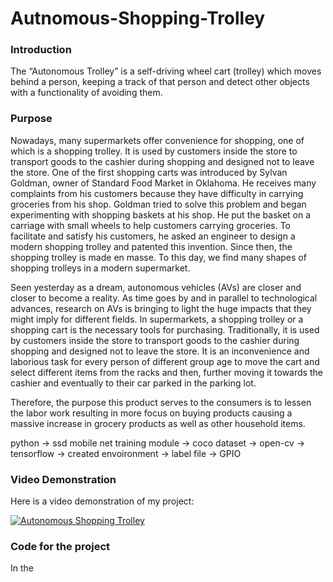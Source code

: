 # Autnomous-Shopping-Trolley

### Introduction
The “Autonomous Trolley” is a self-driving wheel cart (trolley) which moves behind a person, keeping a track of that person and detect other objects with a functionality of avoiding them.

### Purpose

Nowadays, many supermarkets offer convenience for shopping, one of which is a shopping trolley. It is used by customers inside the store to transport goods to the cashier during shopping and designed not to leave the store. One of the first shopping carts was introduced by Sylvan Goldman, owner of Standard Food Market in Oklahoma. He receives many complaints from his customers because they have difficulty in carrying groceries from his shop. Goldman tried to solve this problem and began experimenting with shopping baskets at his shop. He put the basket on a carriage with small wheels to help customers carrying groceries. To facilitate and satisfy his customers, he asked an engineer to design a modern shopping trolley and patented this invention. Since then, the shopping trolley is made en masse. To this day, we find many shapes of shopping trolleys in a modern supermarket. 

Seen yesterday as a dream, autonomous vehicles (AVs) are closer and closer to become a reality. As time goes by and in parallel to technological advances, research on AVs is bringing to light the huge impacts that they might imply for different fields. In supermarkets, a shopping trolley or a shopping cart is the necessary tools for purchasing. Traditionally, it is used by customers inside the store to transport goods to the cashier during shopping and designed not to leave the store. It is an inconvenience and laborious task for every person of different group age to move the cart and select different items from the racks and then, further moving it towards the cashier and eventually to their car parked in the parking lot.

Therefore, the purpose this product serves to the consumers is to lessen the labor work resulting in more focus on buying products causing a massive increase in grocery products as well as other household items. 


python -> ssd mobile net training module -> coco dataset -> open-cv -> tensorflow -> created envoironment -> label file -> GPIO



### Video Demonstration 
Here is a video demonstration of my project: 

[![Autonomous Shopping Trolley](https://img.youtube.com/vi/Eg0pur-td_4/0.jpg)](https://www.youtube.com/watch?v=Eg0pur-td_4)


### Code for the project
In the 
